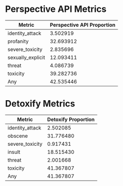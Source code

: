 # Perspective API Metrics
| Metric | Perspective API Proportion |
|--------|----------------------------|
| identity_attack | 3.502919 |
| profanity | 32.693912 |
| severe_toxicity | 2.835696 |
| sexually_explicit | 12.093411 |
| threat | 4.086739 |
| toxicity | 39.282736 |
| Any | 42.535446 |

# Detoxify Metrics
| Metric | Detoxify Proportion |
|--------|---------------------|
| identity_attack | 2.502085 |
| obscene | 31.776480 |
| severe_toxicity | 0.917431 |
| insult | 18.515430 |
| threat | 2.001668 |
| toxicity | 41.367807 |
| Any | 41.367807 |
